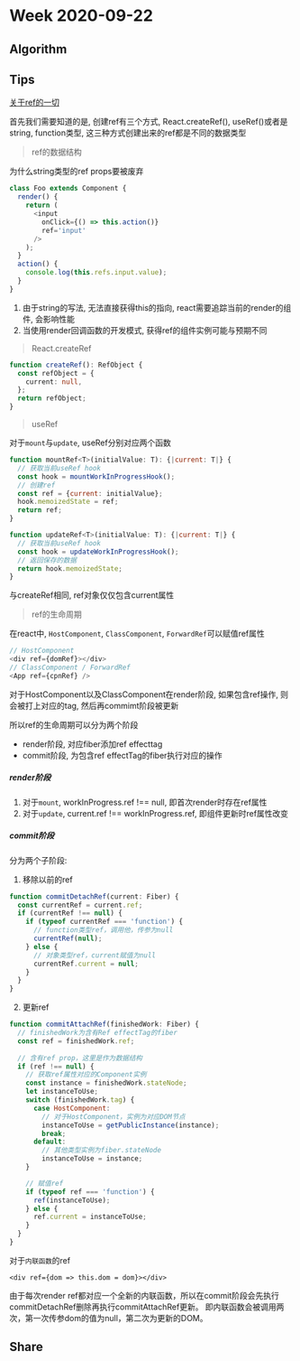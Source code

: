 # Week 2020-09-22

## Algorithm

## Tips

[关于ref的一切](https://mp.weixin.qq.com/s/YflnTCGHZyYE4RwdIy9rpA)

首先我们需要知道的是, 创建ref有三个方式, React.createRef(), useRef()或者是string, function类型, 这三种方式创建出来的ref都是不同的数据类型

> ref的数据结构

为什么string类型的ref props要被废弃

```js
class Foo extends Component {
  render() {
    return (
      <input
        onClick={() => this.action()} 
        ref='input' 
      />
    );
  }
  action() {
    console.log(this.refs.input.value);
  }
}
```

1. 由于string的写法, 无法直接获得this的指向, react需要追踪当前的render的组件, 会影响性能
2. 当使用render回调函数的开发模式, 获得ref的组件实例可能与预期不同

> React.createRef

```ts
function createRef(): RefObject {
  const refObject = {
    current: null,
  };
  return refObject;
}
```

> useRef

对于`mount`与`update`, useRef分别对应两个函数

```js
function mountRef<T>(initialValue: T): {|current: T|} {
  // 获取当前useRef hook
  const hook = mountWorkInProgressHook();
  // 创建ref
  const ref = {current: initialValue};
  hook.memoizedState = ref;
  return ref;
}

function updateRef<T>(initialValue: T): {|current: T|} {
  // 获取当前useRef hook
  const hook = updateWorkInProgressHook();
  // 返回保存的数据
  return hook.memoizedState;
}
```

与createRef相同, ref对象仅仅包含current属性

> ref的生命周期

在react中, `HostComponent`, `ClassComponent`, `ForwardRef`可以赋值ref属性

```js
// HostComponent
<div ref={domRef}></div>
// ClassComponent / ForwardRef
<App ref={cpnRef} />
```

对于HostComponent以及ClassComponent在render阶段, 如果包含ref操作, 则会被打上对应的tag, 然后再commimt阶段被更新

所以ref的生命周期可以分为两个阶段

- render阶段, 对应fiber添加ref effecttag
- commit阶段, 为包含ref effectTag的fiber执行对应的操作

##### render阶段

1. 对于`mount`, workInProgress.ref !== null, 即首次render时存在ref属性
2. 对于`update`, current.ref !== workInProgress.ref, 即组件更新时ref属性改变

##### commit阶段

分为两个子阶段: 
1. 移除以前的ref

```js
function commitDetachRef(current: Fiber) {
  const currentRef = current.ref;
  if (currentRef !== null) {
    if (typeof currentRef === 'function') {
      // function类型ref，调用他，传参为null
      currentRef(null);
    } else {
      // 对象类型ref，current赋值为null
      currentRef.current = null;
    }
  }
}
```

2. 更新ref

```js
function commitAttachRef(finishedWork: Fiber) {
  // finishedWork为含有Ref effectTag的fiber
  const ref = finishedWork.ref;
  
  // 含有ref prop，这里是作为数据结构
  if (ref !== null) {
    // 获取ref属性对应的Component实例
    const instance = finishedWork.stateNode;
    let instanceToUse;
    switch (finishedWork.tag) {
      case HostComponent:
        // 对于HostComponent，实例为对应DOM节点
        instanceToUse = getPublicInstance(instance);
        break;
      default:
        // 其他类型实例为fiber.stateNode
        instanceToUse = instance;
    }

    // 赋值ref
    if (typeof ref === 'function') {
      ref(instanceToUse);
    } else {
      ref.current = instanceToUse;
    }
  }
}
```

对于`内联函数`的ref

```
<div ref={dom => this.dom = dom}></div>
```
由于每次render ref都对应一个全新的内联函数，所以在commit阶段会先执行commitDetachRef删除再执行commitAttachRef更新。
即内联函数会被调用两次，第一次传参dom的值为null，第二次为更新的DOM。

## Share